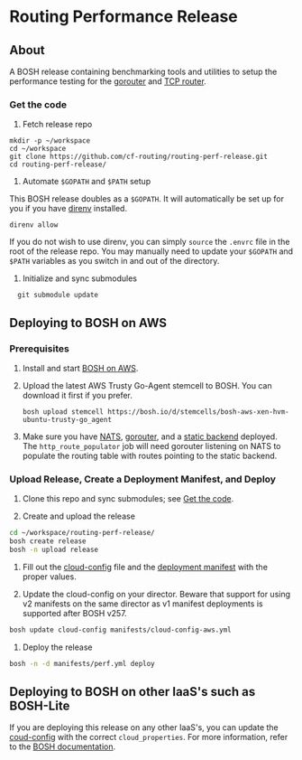# Routing Performance Release

## About
A BOSH release containing benchmarking tools and utilities to setup the
performance testing for the [gorouter](https://github.com/cloudfoundry/gorouter)
and [TCP router](https://github.com/cloudfoundry-incubator/cf-tcp-router).

### Get the code

1. Fetch release repo

  ```
  mkdir -p ~/workspace
  cd ~/workspace
  git clone https://github.com/cf-routing/routing-perf-release.git
  cd routing-perf-release/
  ```

1. Automate `$GOPATH` and `$PATH` setup

  This BOSH release doubles as a `$GOPATH`. It will automatically be set up for you if you have [direnv](http://direnv.net) installed.

  ```
  direnv allow
  ```

  If you do not wish to use direnv, you can simply `source` the `.envrc` file in
  the root of the release repo.  You may manually need to update your `$GOPATH`
  and `$PATH` variables as you switch in and out of the directory.

1. Initialize and sync submodules

  ```
	git submodule update
  ```

## Deploying to BOSH on AWS

### Prerequisites

1. Install and start [BOSH on AWS](http://bosh.io/docs/init-aws.html).
1. Upload the latest AWS Trusty Go-Agent stemcell to BOSH. You can download it first if you prefer.

	```
	bosh upload stemcell https://bosh.io/d/stemcells/bosh-aws-xen-hvm-ubuntu-trusty-go_agent
	```

1. Make sure you have [NATS](https://github.com/cloudfoundry/nats-release/),
   [gorouter](https://github.com/cloudfoundry/gorouter/), and a
   [static backend](https://github.com/cf-routing/gostatic-release) deployed.
   The `http_route_populator` job will need gorouter listening on NATS to
   populate the routing table with routes pointing to the static backend.


### Upload Release, Create a Deployment Manifest, and Deploy
1. Clone this repo and sync submodules; see [Get the code](#get-the-code).

1. Create and upload the release
  ```sh
  cd ~/workspace/routing-perf-release/
  bosh create release
  bosh -n upload release
  ```

1. Fill out the [cloud-config](manifests/cloud-config-aws.yml) file and the
   [deployment manifest](manifests/perf.yml) with the proper values.

1. Update the cloud-config on your director. Beware that support for using v2
   manifests on the same director as v1 manifest deployments is supported
   after BOSH v257.
  ```sh
  bosh update cloud-config manifests/cloud-config-aws.yml
  ```

1. Deploy the release

  ```sh
  bosh -n -d manifests/perf.yml deploy
  ```

## Deploying to BOSH on other IaaS's such as BOSH-Lite

If you are deploying this release on any other IaaS's, you can update the
[coud-config](manifests/cloud-config.yml) with the correct
`cloud_properties`. For more information, refer to the
[BOSH documentation](http://bosh.io/docs).

